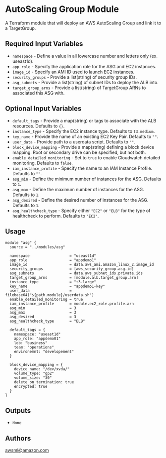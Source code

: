 AutoScaling Group Module
===========

A Terraform module that will deploy an AWS AutoScaling Group and link it to a TargetGroup.

Required Input Variables
----------------------

- `namespace` - Define a value in all lowercase number and letters only (ex. useast1d).
- `app_role` - Specify the application role for the ASG and EC2 instances.
- `image_id` - Specify an AMI ID used to launch EC2 instances.
- `security_groups` - Provide a list(string) of security group IDs.
- `asg_subnets` - Provide a list(string) of subnet IDs to deploy the ALB into.
- `target_group_arns` - Provide a list(string) of TargetGroup ARNs to associated this ASG with.

Optional Input Variables
----------------------

- `default_tags` - Provide a map(string) or tags to associate with the ALB
resources. Defaults to `{}`.
- `instance_type` - Specify the EC2 instance type. Defaults to `t3.medium`.
- `key_name` - Provide the name of an existing EC2 Key Pair. Defaults to `""`.
- `user_data` - Provide path to a userdata script. Defaults to `""`.
- `block_device_mapping` - Provide a map(string) defining a block device mapping. Root or secondary drive can be specified, but not both.
- `enable_detailed_monitoring` - Set to `true` to enable Cloudwatch detailed monitoring. Defaults to `false`.
- `iam_instance_profile` - Specify the name to an IAM Instance Profile. Defaults to `""`.
- `asg_min` - Define the minimum number of instances for the ASG. Defaults to `1`.
- `asg_max` - Define the maximum number of instances for the ASG. Defaults to `1`.
- `asg_desired` - Define the desired number of instances for the ASG. Defaults to `1`.
- `asg_healthcheck_type` - Specify either `"EC2"` or `"ELB"` for the type of healthcheck to perform.  Defaults to `"EC2"`.

Usage
-----

```hcl
module "asg" {
  source = "../modules/asg"

  namespace                  = "useast1d"
  app_role                   = "appdemo1"
  image_id                   = data.aws_ami.amazon_linux_2.image_id
  security_groups            = [aws_security_group.asg.id]
  asg_subnets                = data.aws_subnet_ids.private.ids
  target_group_arns          = [module.alb.target_group.arn]
  instance_type              = "t3.large"
  key_name                   = "appdemo1-key"
  user_data                  = filebase64("${path.module}/userdata.sh")
  enable_detailed_monitoring = true
  iam_instance_profile       = module.ec2_role.profile.arn
  asg_min                    = 3
  asg_max                    = 3
  asg_desired                = 3
  asg_healthcheck_type       = "ELB"

  default_tags = {
    namespace: "useast1d"
    app_role: "appdemo01"
    lob: "business"
    team: "operations"
    environemnt: "developement"
  }

  block_device_mapping = {
    device_name: "/dev/xvda/"
    volume_type: "gp2"
    volume_size: "30"
    delete_on_termination: true
    encrypted: true
  }
}
```

Outputs
----------------------

- `None`

Authors
----------------------

awsml@amazon.com
